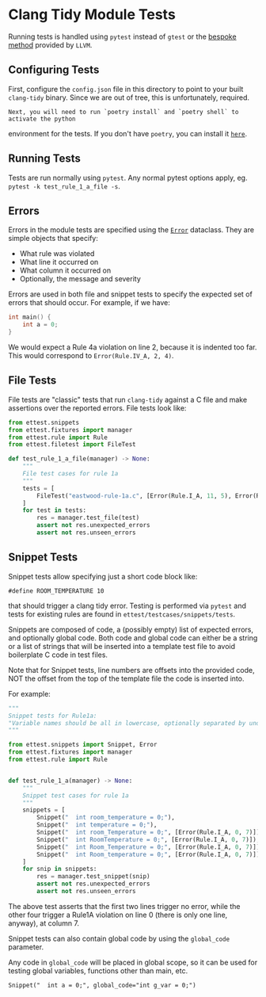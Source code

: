 # Clang Tidy Module Tests

Running tests is handled using `pytest` instead of `gtest` or the 
[bespoke method](https://github.com/llvm/llvm-project/blob/main/clang-tools-extra/test/clang-tidy/check_clang_tidy.py)
provided by `LLVM`.

## Configuring Tests

First, configure the `config.json` file in this directory to point to your built
`clang-tidy` binary. Since we are out of tree, this is unfortunately, required.

    Next, you will need to run `poetry install` and `poetry shell` to activate the python
environment for the tests. If you don't have `poetry`, you can install it 
[`here`](https://python-poetry.org/blog/announcing-poetry-1.2.0a1/).

## Running Tests

Tests are run normally using `pytest`. Any normal pytest options apply, eg.
`pytest -k test_rule_1_a_file -s`.

## Errors

Errors in the module tests are specified using the [`Error`](ettest/snippets.py)
dataclass. They are simple objects that specify:

* What rule was violated
* What line it occurred on
* What column it occurred on
* Optionally, the message and severity

Errors are used in both file and snippet tests to specify the expected set of errors
that should occur. For example, if we have:

```c
int main() {
    int a = 0;
}
```

We would expect a Rule 4a violation on line 2, because it is indented too far. This
would correspond to `Error(Rule.IV_A, 2, 4)`.

## File Tests

File tests are "classic" tests that run `clang-tidy` against a C file and make assertions
over the reported errors. File tests look like:

```python
from ettest.snippets
from ettest.fixtures import manager
from ettest.rule import Rule
from ettest.filetest import FileTest

def test_rule_1_a_file(manager) -> None:
    """
    File test cases for rule 1a
    """
    tests = [
        FileTest("eastwood-rule-1a.c", [Error(Rule.I_A, 11, 5), Error(Rule.I_A, 13, 5)])
    ]
    for test in tests:
        res = manager.test_file(test)
        assert not res.unexpected_errors
        assert not res.unseen_errors
```


## Snippet Tests

Snippet tests allow specifying just a short code block like:

```
#define ROOM_TEMPERATURE 10
```

that should trigger a clang tidy error. Testing is performed via `pytest` and tests
for existing rules are found in `ettest/testcases/snippets/tests`.

Snippets are composed of code, a (possibly empty) list of expected errors, and optionally
global code. Both code and global code can either be a string or a list of strings that
will be inserted into a template test file to avoid boilerplate C code in test files.

Note that for Snippet tests, line numbers are offsets into the provided code, NOT the
offset from the top of the template file the code is inserted into.

For example:

```python
"""
Snippet tests for Rule1a:
"Variable names should be all in lowercase, optionally separated by underscores."
"""

from ettest.snippets import Snippet, Error
from ettest.fixtures import manager
from ettest.rule import Rule


def test_rule_1_a(manager) -> None:
    """
    Snippet test cases for rule 1a
    """
    snippets = [
        Snippet("  int room_temperature = 0;"),
        Snippet("  int temperature = 0;"),
        Snippet("  int room_Temperature = 0;", [Error(Rule.I_A, 0, 7)]),
        Snippet("  int RoomTemperature = 0;", [Error(Rule.I_A, 0, 7)]),
        Snippet("  int Room_Temperature = 0;", [Error(Rule.I_A, 0, 7)]),
        Snippet("  int Room_temperature = 0;", [Error(Rule.I_A, 0, 7)]),
    ]
    for snip in snippets:
        res = manager.test_snippet(snip)
        assert not res.unexpected_errors
        assert not res.unseen_errors
```

The above test asserts that the first two lines trigger no error, while the other four
trigger a Rule1A violation on line 0 (there is only one line, anyway), at column 7.

Snippet tests can also contain global code by using the `global_code` parameter.

Any code in `global_code` will be placed in global scope, so it can be used for testing
global variables, functions other than main, etc.

```
Snippet("  int a = 0;", global_code="int g_var = 0;")
```